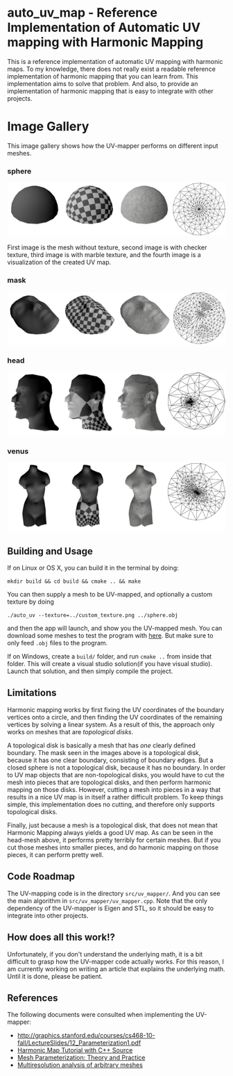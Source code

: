 # auto_uv_map - Reference Implementation of Automatic UV mapping with Harmonic Mapping

This is a reference implementation of automatic UV mapping with
harmonic maps. To my knowledge, there does not really exist a readable
reference implementation of harmonic mapping that you can learn
from. This implementation aims to solve that problem. And also, to
provide an implementation of harmonic mapping that is easy to
integrate with other projects.

# Image Gallery

This image gallery shows how the UV-mapper performs on different input
meshes.

### sphere
![](img/sphere.png)

First image is the mesh without texture, second image is with checker
texture, third image is with marble texture, and the fourth image is a
visualization of the created UV map.

### mask
![](img/mask.png)

### head
![](img/head.png)

### venus
![](img/venus.png)

## Building and Usage

If on Linux or OS X, you can build it in the terminal by doing:

```
mkdir build && cd build && cmake .. && make
```

You can then supply a mesh to be UV-mapped, and optionally a custom
texture by doing

```
./auto_uv --texture=../custom_texture.png ../sphere.obj
```

and then the app will launch, and show you the UV-mapped mesh. You can
download some meshes to test the program with
[here](https://www.ceremade.dauphine.fr/~peyre/teaching/manifold/tp4.html). But
make sure to only feed `.obj` files to the program.

If on Windows, create a `build/` folder, and run `cmake ..` from
inside that folder. This will create a visual studio solution(if you
have visual studio). Launch that solution, and then simply compile the
project.

## Limitations

Harmonic mapping works by first fixing the UV coordinates of the
boundary vertices onto a circle, and then finding the UV coordinates
of the remaining vertices by solving a linear system. As a result of
this, the approach only works on meshes that are *topological disks*.

A topological disk is basically a mesh that has *one* clearly defined
boundary. The mask seen in the images above is a topological disk,
because it has one clear boundary, consisting of boundary
edges. But a closed sphere is not a topological disk, because it
has no boundary. In order to UV map objects that are non-topological
disks, you would have to cut the mesh into pieces that are topological
disks, and then perform harmonic mapping on those disks. However,
cutting a mesh into pieces in a way that results in a nice UV map is
in itself a rather difficult problem. To keep things simple, this
implementation does no cutting, and therefore only supports
topological disks.

Finally, just because a mesh is a topological disk, that does not mean
that Harmonic Mapping always yields a good UV map. As can be seen in
the head-mesh above, it performs pretty terribly for certain
meshes. But if you cut those meshes into smaller pieces, and do
harmonic mapping on those pieces, it can perform pretty well.

## Code Roadmap

The UV-mapping code is in the directory `src/uv_mapper/`. And you can
see the main algorithm in `src/uv_mapper/uv_mapper.cpp`. Note that the
only dependency of the UV-mapper is Eigen and STL, so it should be
easy to integrate into other projects.

## How does all this work!?

Unfortunately, if you don't understand the underlying math, it is a
bit difficult to grasp how the UV-mapper code actually works. For this
reason, I am currently working on writing an article that explains the
underlying math. Until it is done, please be patient.

## References

The following documents were consulted when implementing the
UV-mapper:

- http://graphics.stanford.edu/courses/cs468-10-fall/LectureSlides/12_Parameterization1.pdf
- [Harmonic Map Tutorial with C++ Source](http://www3.cs.stonybrook.edu/~gu/tutorial/HarmonicMap.html)
- [Mesh Parameterization: Theory and Practice](http://alice.loria.fr/publications/papers/2007/SigCourseParam/param-course.pdf)
- [Multiresolution analysis of arbitrary meshes](hhoppe.com/mra.pdf)
